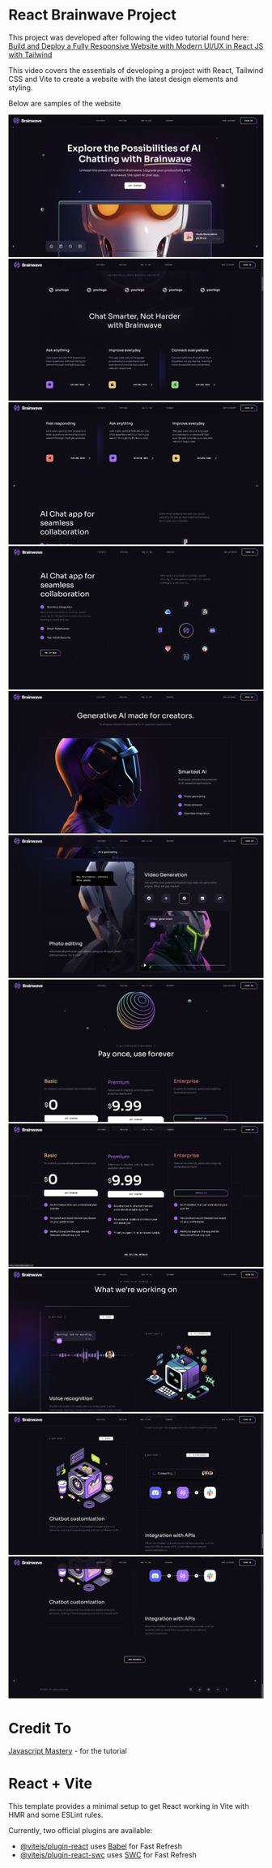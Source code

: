 # React Brainwave Project

This project was developed after following the video tutorial found here: [Build and Deploy a Fully Responsive Website with Modern UI/UX in React JS with Tailwind](https://www.youtube.com/watch?v=B91wc5dCEBA&t=1357s&ab_channel=JavaScriptMastery)

This video covers the essentials of developing a project with React, Tailwind CSS and Vite to create a website with the latest design elements and styling.

Below are samples of the website

![Brainwave screenshot 1](brainwave1.png)
![Brainwave screenshot 2](brainwave2.png)
![Brainwave screenshot 3](brainwave3.png)
![Brainwave screenshot 4](brainwave4.png)
![Brainwave screenshot 5](brainwave5.png)
![Brainwave screenshot 6](brainwave6.png)
![Brainwave screenshot 7](brainwave7.png)
![Brainwave screenshot 8](brainwave8.png)
![Brainwave screenshot 9](brainwave9.png)
![Brainwave screenshot 10](brainwave10.png)
![Brainwave screenshot 11](brainwave11.png)

# Credit To

[Javascript Mastery](https://www.youtube.com/@javascriptmastery) - for the tutorial

# React + Vite

This template provides a minimal setup to get React working in Vite with HMR and some ESLint rules.

Currently, two official plugins are available:

- [@vitejs/plugin-react](https://github.com/vitejs/vite-plugin-react/blob/main/packages/plugin-react/README.md) uses [Babel](https://babeljs.io/) for Fast Refresh
- [@vitejs/plugin-react-swc](https://github.com/vitejs/vite-plugin-react-swc) uses [SWC](https://swc.rs/) for Fast Refresh

